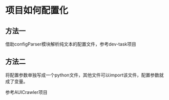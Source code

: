 # 项目如何配置化

## 方法一

借助configParser模块解析纯文本的配置文件，参考dev-task项目

## 方法二

将配置参数单独写成一个python文件，其他文件可以import该文件，配置参数就成了变量。

参考AUICrawler项目

